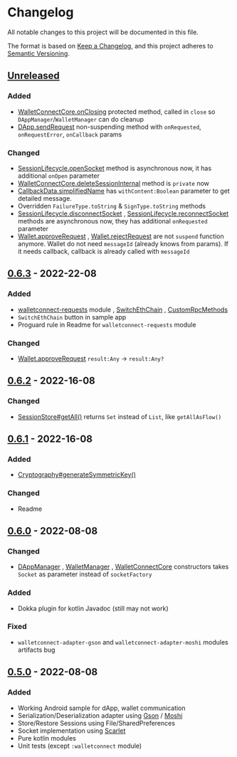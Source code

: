 # Changelog

All notable changes to this project will be documented in this file.

The format is based on [Keep a Changelog](https://keepachangelog.com/en/1.0.0/), and this project adheres
to [Semantic Versioning](https://semver.org/spec/v2.0.0.html).

## [Unreleased]

### Added

- [WalletConnectCore.onClosing](walletconnect/src/main/java/walletconnect/WalletConnectCore.kt) protected method, called
  in `close` so `DAppManager`/`WalletManager` can do cleanup
- [DApp.sendRequest](walletconnect-core/src/main/java/walletconnect/core/DApp.kt) non-suspending method
  with `onRequested`, `onRequestError`, `onCallback` params

### Changed

- [SessionLifecycle.openSocket](walletconnect-core/src/main/java/walletconnect/core/session/SessionLifecycle.kt) method
  is asynchronous now, it has additional `onOpen` parameter
- [WalletConnectCore.deleteSessionInternal](walletconnect/src/main/java/walletconnect/WalletConnectCore.kt) method
  is `private` now
- [CallbackData.simplifiedName](walletconnect-core/src/main/java/walletconnect/core/session/callback/CallbackData.kt)
  has `withContent:Boolean` parameter to get detailed message.
- Overridden `FailureType.toString` & `SignType.toString` methods
- [SessionLifecycle.disconnectSocket](walletconnect-core/src/main/java/walletconnect/core/session/SessionLifecycle.kt)
  , [SessionLifecycle.reconnectSocket](walletconnect-core/src/main/java/walletconnect/core/session/SessionLifecycle.kt)
  methods are asynchronous now, they has additional `onRequested` parameter
- [Wallet.approveRequest](walletconnect-core/src/main/java/walletconnect/core/Wallet.kt)
  , [Wallet.rejectRequest](walletconnect-core/src/main/java/walletconnect/core/Wallet.kt) are not `suspend` function
  anymore. Wallet do not need `messageId` (already knows from params). If it needs callback, callback is already called
  with `messageId`

## [0.6.3] - 2022-22-08

### Added

- [walletconnect-requests](walletconnect-requests) module
  , [SwitchEthChain](walletconnect-requests/src/main/java/walletconnect/requests/wallet/SwitchEthChain.kt)
  , [CustomRpcMethods](walletconnect-requests/src/main/java/walletconnect/requests/CustomRpcMethods.kt)
- `SwitchEthChain` button in sample app
- Proguard rule in Readme for `walletconnect-requests` module

### Changed

- [Wallet.approveRequest](walletconnect-core/src/main/java/walletconnect/core/Wallet.kt) `result:Any` -> `result:Any?`

## [0.6.2] - 2022-16-08

### Changed

- [SessionStore#getAll()](walletconnect-core/src/main/java/walletconnect/core/session_state/SessionStore.kt)
  returns `Set` instead of `List`, like `getAllAsFlow()`

## [0.6.1] - 2022-16-08

### Added

- [Cryptography#generateSymmetricKey()](walletconnect-core/src/main/java/walletconnect/core/cryptography/Cryptography.kt)

### Changed

- Readme

## [0.6.0] - 2022-08-08

### Changed

- [DAppManager](walletconnect/src/main/java/walletconnect/DAppManager.kt)
  , [WalletManager](walletconnect/src/main/java/walletconnect/WalletManager.kt)
  , [WalletConnectCore](walletconnect/src/main/java/walletconnect/WalletConnectCore.kt) constructors takes `Socket` as
  parameter instead of `socketFactory`

### Added

- Dokka plugin for kotlin Javadoc (still may not work)

### Fixed

- `walletconnect-adapter-gson` and `walletconnect-adapter-moshi` modules artifacts bug

## [0.5.0] - 2022-08-08

### Added

- Working Android sample for dApp, wallet communication
- Serialization/Deserialization adapter using [Gson](https://github.com/google/gson)
  / [Moshi](https://github.com/square/moshi)
- Store/Restore Sessions using File/SharedPreferences
- Socket implementation using [Scarlet](https://github.com/tinder/scarlet)
- Pure kotlin modules
- Unit tests (except `:walletconnect` module)

[Unreleased]: https://github.com/jemshit/walletconnect/compare/main...develop

[0.6.3]: https://github.com/jemshit/walletconnect/compare/0.6.2..0.6.3

[0.6.2]: https://github.com/jemshit/walletconnect/compare/0.6.1..0.6.2

[0.6.1]: https://github.com/jemshit/walletconnect/compare/0.6.0..0.6.1

[0.6.0]: https://github.com/jemshit/walletconnect/compare/0.5.0..0.6.0

[0.5.0]: https://github.com/jemshit/walletconnect/releases/tag/0.5.0